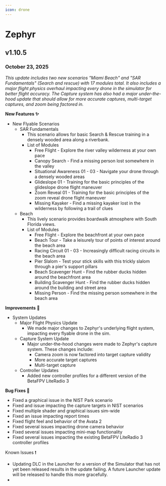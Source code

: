 ```yaml
---
icon: drone
---
```


# Zephyr

## v1.10.5

### October 23, 2025

_This update includes two new scenarios "Miami Beach" and "SAR Fundamentals" (Search and rescue) with 17 modules total. It also includes a major flight physics overhaul impacting every drone in the simulator for better flight accuracy. The Capture system has also had a major under-the-hood update that should allow for more accurate captures, multi-target captures, and zoom being factored in._

**New Features ✨**

* New Flyable Scenarios
  * SAR Fundamentals
    * This scenario allows for basic Search & Rescue training in a densely wooded area along a riverbank.
    * List of Modules
      * Free Flight - Explore the river valley wilderness at your own pace
      * Canopy Search - Find a missing person lost somewhere in the valley
      * Situational Awareness 01 - 03 - Navigate your drone through a densely wooded areas
      * Glideslope 01 - Training for the basic principles of the glideslope drone flight maneuver
      * Zoom Reveal 01 - Training for the basic principles of the zoom reveal drone flight maneuver
      * Missing Kayaker - Find a missing kayaker lost in the wilderness by following a trail of clues
  * Beach
    * This lively scenario provides boardwalk atmosphere with South Florida views.
    * List of Modules
      * Free Flight - Explore the beachfront at your own pace
      * Beach Tour - Take a leisurely tour of points of interest around the beach area
      * Racing Circuit 01 - 03 - Increasingly difficult racing circuits in the beach area
      * Pier Slalom - Test your stick skills with this trickly slalom through a pier's support pillars
      * Beach Scavenger Hunt - Find the rubber ducks hidden around the beachfront area
      * Building Scavenger Hunt - Find the rubber ducks hidden around the building and street area
      * Missing Person - Find the missing person somewhere in the beach area

**Improvements** 🙌

* System Updates
  * Major Flight Physics Update
    * We made major changes to Zephyr's underlying flight system, impacting every flyable drone in the sim.
  * Capture System Update
    * Major under-the-hood changes were made to Zephyr's capture system. These changes include:
      * Camera zoom is now factored into target capture validity
      * More accurate target captures
      * Multi-target capture
  * Controller Updates
    * Added new controller profiles for a different version of the BetaFPV LiteRadio 3

**Bug Fixes 🐛**

* Fixed a graphical issue in the NIST Park scenario
* Fixed and issue impacting the capture targets in NIST scenarios
* Fixed multiple shader and graphical issues sim-wide
* Fixed an issue impacting report times
* Fixed flight feel and behavior of the Avata 2
* Fixed several issues impacting drone camera behavior
* Fixed several issues impacting mini-map functionality
* Fixed several issues impacting the existing BetaFPV LiteRadio 3 controller profiles

Known Issues ❗

* Updating DLC in the Launcher for a version of the Simulator that has not yet been released results in  the update failing. A future Launcher update will be released to handle this more gracefully.
*
